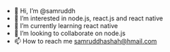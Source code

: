 - 👋 Hi, I’m @samruddh
- 👀 I’m interested in node.js, react.js and react native
- 🌱 I’m currently learning react native
- 💞️ I’m looking to collaborate on node.js
- 📫 How to reach me samruddhashah@hmail.com

<!---
samruddh/samruddh is a ✨ special ✨ repository because its `README.md` (this file) appears on your GitHub profile.
You can click the Preview link to take a look at your changes.
--->
